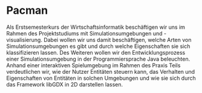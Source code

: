 # Pacman

Als Erstsemesterkurs der Wirtschaftsinformatik beschäftigen wir uns im Rahmen des Projektstudiums mit Simulationsumgebungen und -visualisierung. Dabei wollen wir uns damit beschäftigen, welche Arten von Simulationsumgebungen es gibt und durch welche Eigenschaften sie sich klassifizieren lassen. Des Weiteren wollen wir den Entwicklungsprozess einer Simulationsumgebung in der Programmiersprache Java beleuchten. Anhand einer interaktiven Spielumgebung im Rahmen des Praxis Teils verdeutlichen wir, wie der Nutzer Entitäten steuern kann, das Verhalten und Eigenschaften von Entitäten in solchen Umgebungen und wie sie sich durch das Framework libGDX in 2D darstellen lassen.
